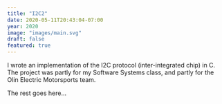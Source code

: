 ```yaml
---
title: "I2C2"
date: 2020-05-11T20:43:04-07:00
year: 2020
image: "images/main.svg"
draft: false
featured: true
---
```


I wrote an implementation of the I2C protocol (inter-integrated chip) in C. The project was partly for my Software Systems class, and partly for the Olin Electric Motorsports team.

<!--more-->

The rest goes here...
